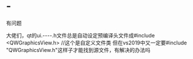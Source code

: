 # -
有问题

大佬们，qt的ui.----.h文件总是自动设定预编译头文件成#include <QWGraphicsView.h>         //这个是自定义文件类
但在vs2019中又一定要#include "QWGraphicsView.h"这样子才能找到源文件，有解决的办法吗

